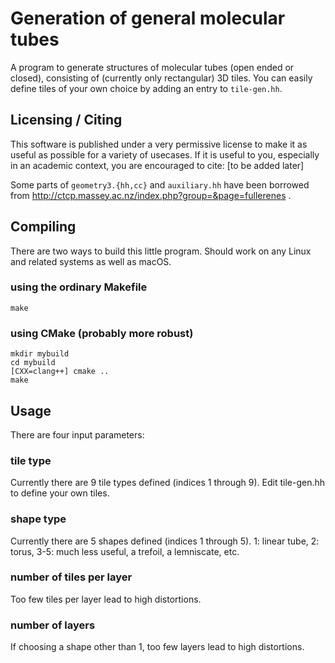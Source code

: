 # Generation of general molecular tubes

A program to generate structures of molecular tubes (open ended or closed),
consisting of (currently only rectangular) 3D tiles.  You can easily define
tiles of your own choice by adding an entry to `tile-gen.hh`.

## Licensing / Citing

This software is published under a very permissive license to make it as useful
as possible for a variety of usecases.  If it is useful to you, especially in
an academic context, you are encouraged to cite: [to be added later]


Some parts of `geometry3.{hh,cc}` and `auxiliary.hh` have been borrowed from
http://ctcp.massey.ac.nz/index.php?group=&page=fullerenes .


## Compiling

There are two ways to build this little program.  Should work on any Linux and
related systems as well as macOS.

### using the ordinary Makefile

```
make
```

### using CMake (probably more robust)

```
mkdir mybuild
cd mybuild
[CXX=clang++] cmake ..
make
```
## Usage

There are four input parameters:

### tile type

Currently there are 9 tile types defined (indices 1 through 9).  Edit tile-gen.hh to define
your own tiles.

### shape type

Currently there are 5 shapes defined (indices 1 through 5).  1: linear tube, 2:
torus, 3-5:  much less useful, a trefoil, a lemniscate, etc.

### number of tiles per layer

Too few tiles per layer lead to high distortions.

### number of layers

If choosing a shape other than 1, too few layers lead to high distortions.

